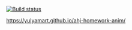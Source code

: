 [![Build status](https://ci.appveyor.com/api/projects/status/srwbiqj4p5u0dwas/branch/main?svg=true)](https://ci.appveyor.com/project/YulyaMart/ahj-homework-anim/branch/main)

https://yulyamart.github.io/ahj-homework-anim/
